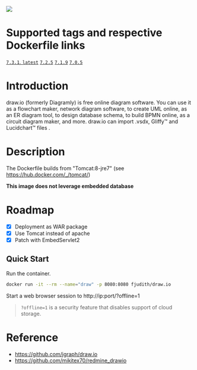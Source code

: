 [![](https://images.microbadger.com/badges/image/fjudith/draw.io.svg)](https://microbadger.com/images/fjudith/draw.io "Get your own image badge on microbadger.com")

# Supported tags and respective Dockerfile links

[`7.3.1`, `latest`](https://github.com/fjudith/docker-draw.io/tree/7.3.1)
[`7.2.5`](https://github.com/fjudith/docker-draw.io/tree/7.2.5)
[`7.1.9`](https://github.com/fjudith/docker-draw.io/tree/7.1.9)
[`7.0.5`](https://github.com/fjudith/docker-draw.io/tree/7.0.5)

# Introduction

draw.io (formerly Diagramly) is free online diagram software. You can use it as a flowchart maker, network diagram software, to create UML online, as an ER diagram tool, to design database schema, to build BPMN online, as a circuit diagram maker, and more. draw.io can import .vsdx, Gliffy™ and Lucidchart™ files . 

 # Description

The Dockerfile builds from "Tomcat:8-jre7" (see https://hub.docker.com/_/tomcat/)

**This image does not leverage embedded database**

# Roadmap

* [x] Deployment as WAR package
* [x] Use Tomcat instead of apache
* [x] Patch with EmbedServlet2

## Quick Start

Run the container.

```bash
docker run -it --rm --name="draw" -p 8080:8080 fjudith/draw.io
```

Start a web browser session to http://ip:port/?offline=1

> `?offline=1` is a security feature that disables support of cloud storage.


# Reference

* https://github.com/jgraph/draw.io
* https://github.com/mikitex70/redmine_drawio
